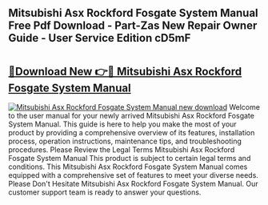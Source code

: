## Mitsubishi Asx Rockford Fosgate System Manual Free Pdf Download - Part-Zas New Repair Owner Guide - User Service Edition cD5mF

# <h2><a href="http://bc80312.oget.top/?id=Mitsubishi+Asx+Rockford+Fosgate+System+Manual">🔗Download New 👉🔴 Mitsubishi Asx Rockford Fosgate System Manual</a></h2>

[![Mitsubishi Asx Rockford Fosgate System Manual new download](https://i.imgur.com/5g1atiW.png)](http://bc80312.oget.top/?id=Mitsubishi+Asx+Rockford+Fosgate+System+Manual)
Welcome to the user manual for your newly arrived Mitsubishi Asx Rockford Fosgate System Manual. This guide is here to help you make the most of your product by providing a comprehensive overview of its features, installation process, operation instructions, maintenance tips, and troubleshooting procedures. Please Review the Legal Terms Mitsubishi Asx Rockford Fosgate System Manual This product is subject to certain legal terms and conditions. This Mitsubishi Asx Rockford Fosgate System Manual comes equipped with a comprehensive set of features to meet your diverse needs. Please Don't Hesitate Mitsubishi Asx Rockford Fosgate System Manual. Our customer support team is ready to answer your questions.
